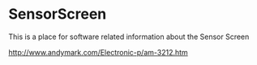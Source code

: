# SensorScreen
This is a place for software related information about the Sensor Screen

<a>http://www.andymark.com/Electronic-p/am-3212.htm</a>

